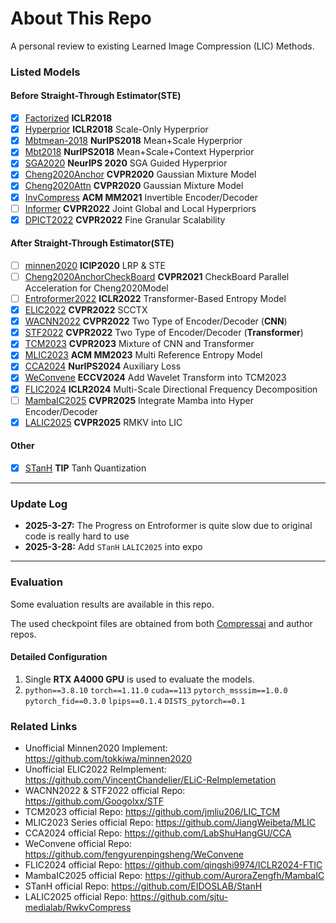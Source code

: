 # About This Repo

A personal review to existing Learned Image Compression (LIC) Methods. 

### Listed Models

#### Before Straight-Through Estimator(STE)
- [x] [Factorized](http://arxiv.org/pdf/1802.01436) **ICLR2018**
- [x] [Hyperprior](http://arxiv.org/pdf/1802.01436) **ICLR2018** Scale-Only Hyperprior
- [x] [Mbtmean-2018](http://arxiv.org/pdf/1809.02736) **NurIPS2018** Mean+Scale Hyperprior
- [x] [Mbt2018](http://arxiv.org/pdf/1809.02736) **NurIPS2018** Mean+Scale+Context Hyperprior
- [x] [SGA2020](http://arxiv.org/pdf/2006.04240) **NeurIPS 2020** SGA Guided Hyperprior
- [x] [Cheng2020Anchor](http://arxiv.org/pdf/2001.01568) **CVPR2020** Gaussian Mixture Model
- [x] [Cheng2020Attn](http://arxiv.org/pdf/2001.01568) **CVPR2020** Gaussian Mixture Model
- [x] [InvCompress](https://dl.acm.org/doi/10.1145/3474085.3475213) **ACM MM2021** Invertible Encoder/Decoder
- [ ] [Informer](https://openaccess.thecvf.com/content/CVPR2022/html/Kim_Joint_Global_and_Local_Hierarchical_Priors_for_Learned_Image_Compression_CVPR_2022_paper.html) **CVPR2022** Joint Global and Local Hyperpriors
- [x] [DPICT2022](https://ieeexplore.ieee.org/document/9879330/) **CVPR2022** Fine Granular Scalability

#### After Straight-Through Estimator(STE)
- [ ] [minnen2020](https://ieeexplore.ieee.org/document/9190935/) **ICIP2020** LRP & STE
- [ ] [Cheng2020AnchorCheckBoard](http://arxiv.org/pdf/2103.15306) **CVPR2021** CheckBoard Parallel Acceleration for Cheng2020Model
- [ ] [Entroformer2022](http://arxiv.org/pdf/2202.05492) **ICLR2022** Transformer-Based Entropy Model
- [x] [ELIC2022](http://arxiv.org/pdf/2203.10886) **CVPR2022** SCCTX 
- [x] [WACNN2022](https://ieeexplore.ieee.org/document/9878760/) **CVPR2022** Two Type of Encoder/Decoder (**CNN**)
- [x] [STF2022](https://ieeexplore.ieee.org/document/9878760/) **CVPR2022** Two Type of Encoder/Decoder (**Transformer**)
- [x] [TCM2023](https://ieeexplore.ieee.org/document/10204195/) **CVPR2023** Mixture of CNN and Transformer
- [x] [MLIC2023](https://dl.acm.org/doi/10.1145/3581783.3611694) **ACM MM2023** Multi Reference Entropy Model
- [x] [CCA2024](https://arxiv.org/pdf/2410.04847) **NurIPS2024** Auxiliary Loss
- [x] [WeConvene](http://arxiv.org/pdf/2407.09983) **ECCV2024** Add Wavelet Transform into TCM2023
- [x] [FLIC2024](http://arxiv.org/pdf/2501.13751) **ICLR2024** Multi-Scale Directional Frequency Decomposition
- [ ] [MambaIC2025](https://arxiv.org/pdf/2503.12461) **CVPR2025** Integrate Mamba into Hyper Encoder/Decoder
- [x] [LALIC2025](https://arxiv.org/pdf/2502.05741) **CVPR2025** RMKV into LIC

#### Other
- [x] [STanH](http://arxiv.org/pdf/2410.00557) **TIP** Tanh Quantization

---
### Update Log
- **2025-3-27:** The Progress on Entroformer is quite slow due to original code is really hard to use 
- **2025-3-28:** Add `STanH` `LALIC2025` into expo
---
### Evaluation
Some evaluation results are available in this repo.

The used checkpoint files are obtained from both [Compressai](https://github.com/InterDigitalInc/CompressAI) and author repos.

#### Detailed Configuration
1. Single **RTX A4000 GPU** is used to evaluate the models.
2. `python==3.8.10` `torch==1.11.0` `cuda==113` `pytorch_msssim==1.0.0` `pytorch_fid==0.3.0` `lpips==0.1.4` `DISTS_pytorch==0.1`

### Related Links
* Unofficial Minnen2020 Implement: https://github.com/tokkiwa/minnen2020
* Unofficial ELIC2022 ReImplement: https://github.com/VincentChandelier/ELiC-ReImplemetation
* WACNN2022 & STF2022 official Repo: https://github.com/Googolxx/STF
* TCM2023 official Repo: https://github.com/jmliu206/LIC_TCM
* MLIC2023 Series official Repo: https://github.com/JiangWeibeta/MLIC
* CCA2024 official Repo: https://github.com/LabShuHangGU/CCA
* WeConvene official Repo: https://github.com/fengyurenpingsheng/WeConvene
* FLIC2024 official Repo: https://github.com/qingshi9974/ICLR2024-FTIC
* MambaIC2025 official Repo: https://github.com/AuroraZengfh/MambaIC
* STanH official Repo: https://github.com/EIDOSLAB/StanH
* LALIC2025 official Repo: https://github.com/sjtu-medialab/RwkvCompress